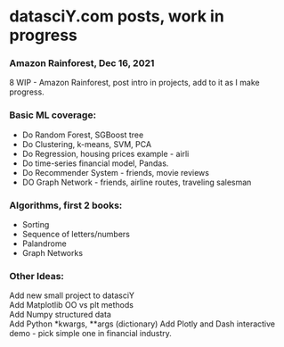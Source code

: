 # datasciY.com posts, work in progress  

### Amazon Rainforest, Dec 16, 2021  
 8 WIP - Amazon Rainforest, post intro in projects, add to it as I make progress.  


### Basic ML coverage:  

 * Do Random Forest, SGBoost tree  
 * Do Clustering, k-means, SVM, PCA  
 * Do Regression, housing prices example   - airli
 * Do time-series financial model, Pandas.  
 * Do Recommender System - friends, movie reviews  
 * DO Graph Network - friends, airline routes, traveling salesman  
 
### Algorithms, first 2 books:  

 * Sorting  
 * Sequence of letters/numbers  
 * Palandrome  
 * Graph Networks 

### Other Ideas:  

Add new small project to datasciY  
Add Matplotlib OO vs plt methods  
Add Numpy structured data  
Add Python *kwargs, **args (dictionary) 
Add Plotly and Dash interactive demo - pick simple one in financial industry.  

